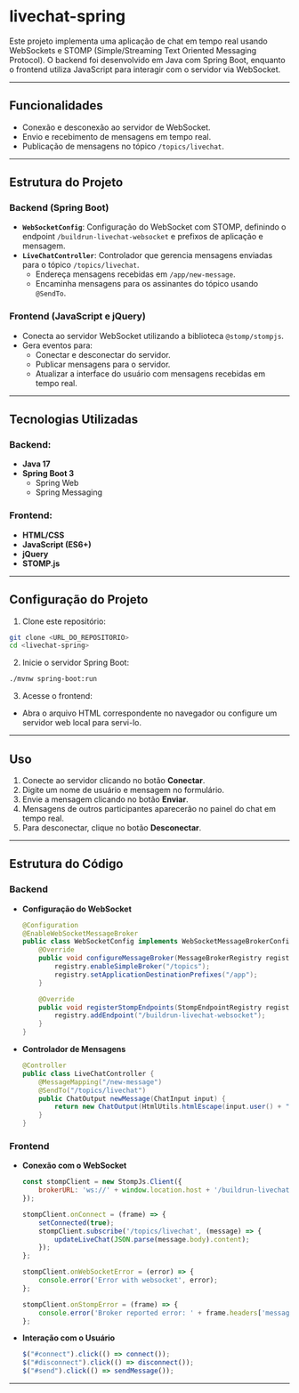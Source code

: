 # livechat-spring

Este projeto implementa uma aplicação de chat em tempo real usando WebSockets e STOMP (Simple/Streaming Text Oriented Messaging Protocol). O backend foi desenvolvido em Java com Spring Boot, enquanto o frontend utiliza JavaScript para interagir com o servidor via WebSocket.

---

## Funcionalidades
- Conexão e desconexão ao servidor de WebSocket.
- Envio e recebimento de mensagens em tempo real.
- Publicação de mensagens no tópico `/topics/livechat`.

---

## Estrutura do Projeto

### Backend (Spring Boot)
- **`WebSocketConfig`**: Configuração do WebSocket com STOMP, definindo o endpoint `/buildrun-livechat-websocket` e prefixos de aplicação e mensagem.
- **`LiveChatController`**: Controlador que gerencia mensagens enviadas para o tópico `/topics/livechat`.
  - Endereça mensagens recebidas em `/app/new-message`.
  - Encaminha mensagens para os assinantes do tópico usando `@SendTo`.

### Frontend (JavaScript e jQuery)
- Conecta ao servidor WebSocket utilizando a biblioteca `@stomp/stompjs`.
- Gera eventos para:
  - Conectar e desconectar do servidor.
  - Publicar mensagens para o servidor.
  - Atualizar a interface do usuário com mensagens recebidas em tempo real.

---

## Tecnologias Utilizadas

### Backend:
- **Java 17**
- **Spring Boot 3**
  - Spring Web
  - Spring Messaging

### Frontend:
- **HTML/CSS**
- **JavaScript (ES6+)**
- **jQuery**
- **STOMP.js**

---

## Configuração do Projeto

1. Clone este repositório:
```bash
git clone <URL_DO_REPOSITORIO>
cd <livechat-spring>
```

2. Inicie o servidor Spring Boot:
```bash
./mvnw spring-boot:run
```

3. Acesse o frontend:
- Abra o arquivo HTML correspondente no navegador ou configure um servidor web local para servi-lo.

---

## Uso

1. Conecte ao servidor clicando no botão **Conectar**.
2. Digite um nome de usuário e mensagem no formulário.
3. Envie a mensagem clicando no botão **Enviar**.
4. Mensagens de outros participantes aparecerão no painel do chat em tempo real.
5. Para desconectar, clique no botão **Desconectar**.

---

## Estrutura do Código

### Backend
- **Configuração do WebSocket**
  ```java
  @Configuration
  @EnableWebSocketMessageBroker
  public class WebSocketConfig implements WebSocketMessageBrokerConfigurer {
      @Override
      public void configureMessageBroker(MessageBrokerRegistry registry) {
          registry.enableSimpleBroker("/topics");
          registry.setApplicationDestinationPrefixes("/app");
      }

      @Override
      public void registerStompEndpoints(StompEndpointRegistry registry) {
          registry.addEndpoint("/buildrun-livechat-websocket");
      }
  }
  ```

- **Controlador de Mensagens**
  ```java
  @Controller
  public class LiveChatController {
      @MessageMapping("/new-message")
      @SendTo("/topics/livechat")
      public ChatOutput newMessage(ChatInput input) {
          return new ChatOutput(HtmlUtils.htmlEscape(input.user() + ": " + input.message()));
      }
  }
  ```

### Frontend
- **Conexão com o WebSocket**
  ```javascript
  const stompClient = new StompJs.Client({
      brokerURL: 'ws://' + window.location.host + '/buildrun-livechat-websocket'
  });

  stompClient.onConnect = (frame) => {
      setConnected(true);
      stompClient.subscribe('/topics/livechat', (message) => {
          updateLiveChat(JSON.parse(message.body).content);
      });
  };

  stompClient.onWebSocketError = (error) => {
      console.error('Error with websocket', error);
  };

  stompClient.onStompError = (frame) => {
      console.error('Broker reported error: ' + frame.headers['message']);
  };
  ```

- **Interação com o Usuário**
  ```javascript
  $("#connect").click(() => connect());
  $("#disconnect").click(() => disconnect());
  $("#send").click(() => sendMessage());
  ```

---

